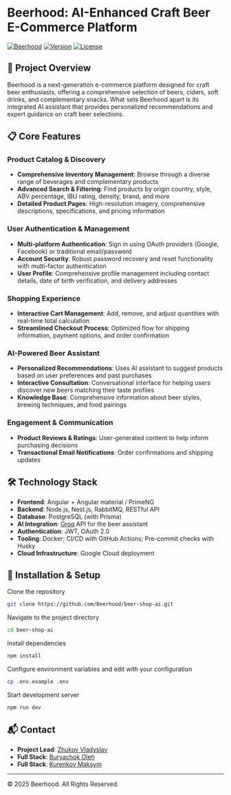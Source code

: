# Beerhood: AI-Enhanced Craft Beer E-Commerce Platform

[![Beerhood](https://img.shields.io/badge/Beerhood-AI--Enhanced%20Craft%20Beer-f39c12)](https://github.com/Beerhood)
[![Version](https://img.shields.io/badge/version-0.1.0-blue)](https://github.com/Beerhood/beer-shop-ai)
[![License](https://img.shields.io/badge/license-Apache--2.0-amber)](https://github.com/Beerhood/beer-shop-ai/blob/main/LICENSE)

## 🍺 Project Overview

Beerhood is a next-generation e-commerce platform designed for craft beer enthusiasts, offering a comprehensive selection of beers, ciders, soft drinks, and complementary snacks. What sets Beerhood apart is its integrated AI assistant that provides personalized recommendations and expert guidance on craft beer selections.

## 📋 Core Features

### Product Catalog & Discovery

-   **Comprehensive Inventory Management**: Browse through a diverse range of beverages and complementary products
-   **Advanced Search & Filtering**: Find products by origin country, style, ABV percentage, IBU rating, density, brand, and more
-   **Detailed Product Pages**: High-resolution imagery, comprehensive descriptions, specifications, and pricing information

### User Authentication & Management

-   **Multi-platform Authentication**: Sign in using OAuth providers (Google, Facebook) or traditional email/password
-   **Account Security**: Robust password recovery and reset functionality with multi-factor authentication
-   **User Profile**: Comprehensive profile management including contact details, date of birth verification, and delivery addresses

### Shopping Experience

-   **Interactive Cart Management**: Add, remove, and adjust quantities with real-time total calculation
-   **Streamlined Checkout Process**: Optimized flow for shipping information, payment options, and order confirmation

### AI-Powered Beer Assistant

-   **Personalized Recommendations**: Uses AI assistant to suggest products based on user preferences and past purchases
-   **Interactive Consultation**: Conversational interface for helping users discover new beers matching their taste profiles
-   **Knowledge Base**: Comprehensive information about beer styles, brewing techniques, and food pairings

### Engagement & Communication

-   **Product Reviews & Ratings**: User-generated content to help inform purchasing decisions
-   **Transactional Email Notifications**: Order confirmations and shipping updates

## 🛠️ Technology Stack

-   **Frontend**: Angular + Angular material / PrimeNG
-   **Backend**: Node.js, Nest.js, RabbitMQ, RESTful API
-   **Database**: PostgreSQL (with Prisma)
-   **AI Integration**: [Groq](https://console.groq.com/home) API for the beer assistant
-   **Authentication**: JWT, OAuth 2.0
-   **Tooling**: Docker; CI/CD with GitHub Actions; Pre-commit checks with Husky
-   **Cloud Infrastructure**: Google Cloud deployment

## 🚀 Installation & Setup

Clone the repository

```bash
git clone https://github.com/Beerhood/beer-shop-ai.git
```

Navigate to the project directory

```bash
cd beer-shop-ai
```

Install dependencies

```bash
npm install
```

Configure environment variables and edit with your configuration

```bash
cp .env.example .env
```

Start development server

```bash
npm run dev
```

## 📬 Contact

-   **Project Lead**: [Zhukov Vladyslav](mailto:zhukov.vladyslav.vitaliyovych@gmail.com)
-   **Full Stack**: [Buryachok Oleh](https://t.me/kowaaalskii)
-   **Full Stack**: [Kurenkov Maksym](https://t.me/Pelmen_3000)

---

© 2025 Beerhood. All Rights Reserved.

